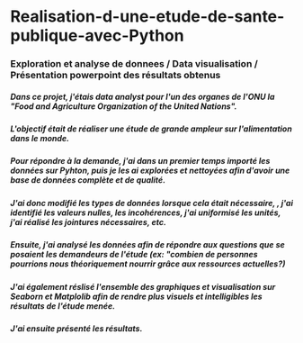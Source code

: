# Realisation-d-une-etude-de-sante-publique-avec-Python
### Exploration et analyse de donnees / Data visualisation / Présentation powerpoint des résultats obtenus
##### Dans ce projet, j'étais data analyst pour l'un des organes de l'ONU la "Food and Agriculture Organization of the United Nations".
##### L'objectif était de réaliser une étude de grande ampleur sur l'alimentation dans le monde.
##### Pour répondre à la demande, j'ai dans un premier temps importé les données sur Pyhton, puis je les ai explorées et nettoyées afin d'avoir une base de données complète et de qualité.
##### J'ai donc modifié les types de données lorsque cela était nécessaire, , j'ai identifié les valeurs nulles, les incohérences, j'ai uniformisé les unités, j'ai réalisé les jointures nécessaires, etc.
##### Ensuite, j'ai analysé les données afin de répondre aux questions que se posaient les demandeurs de l'étude (ex: "combien de personnes pourrions nous théoriquement nourrir grâce aux ressources actuelles?)
##### J'ai également réslisé l'ensemble des graphiques et visualisation sur Seaborn et Matplolib afin de rendre plus visuels et intelligibles les résultats de l'étude menée.
##### J'ai ensuite présenté les résultats.

